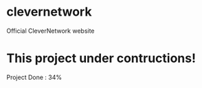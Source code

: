 # clevernetwork
Official CleverNetwork website

# This project under contructions!
Project Done : 34%
